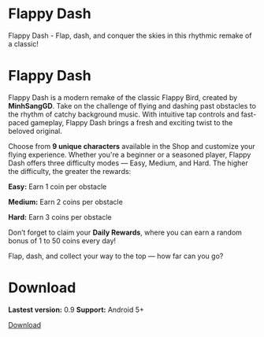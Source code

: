 # Flappy Dash
Flappy Dash - Flap, dash, and conquer the skies in this rhythmic remake of a classic!

# Flappy Dash

Flappy Dash is a modern remake of the classic Flappy Bird, created by **MinhSangGD**. Take on the challenge of flying and dashing past obstacles to the rhythm of catchy background music. With intuitive tap controls and fast-paced gameplay, Flappy Dash brings a fresh and exciting twist to the beloved original.

Choose from **9 unique characters** available in the Shop and customize your flying experience. Whether you're a beginner or a seasoned player, Flappy Dash offers three difficulty modes — Easy, Medium, and Hard. The higher the difficulty, the greater the rewards:

**Easy:** Earn 1 coin per obstacle

**Medium:** Earn 2 coins per obstacle

**Hard:** Earn 3 coins per obstacle


Don’t forget to claim your **Daily Rewards**, where you can earn a random bonus of 1 to 50 coins every day!

Flap, dash, and collect your way to the top — how far can you go?

# Download

**Lastest version:** 0.9
**Support:** Android 5+

[Download](<https://example.com>)
